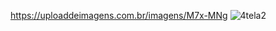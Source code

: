 https://uploaddeimagens.com.br/imagens/M7x-MNg
<img src="https://uploaddeimagens.com.br/imagens/M7x-MNg" alt="4tela2" border="0">
